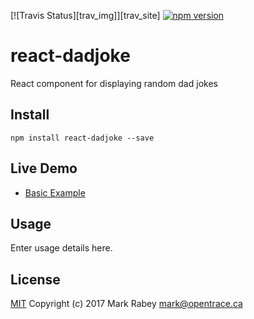[![Travis Status][trav_img]][trav_site] [![npm version](https://badge.fury.io/js/react-dadjoke.svg)](https://badge.fury.io/js/react-dadjoke)

# react-dadjoke
React component for displaying random dad jokes

## Install
```shell
npm install react-dadjoke --save
```

## Live Demo
* <a href="//username.gihub.io/react-dadjoke" target="_blank">Basic Example</a>

## Usage
Enter usage details here.

## License
[MIT](http://mit-license.org) Copyright (c) 2017 Mark Rabey <mark@opentrace.ca>
